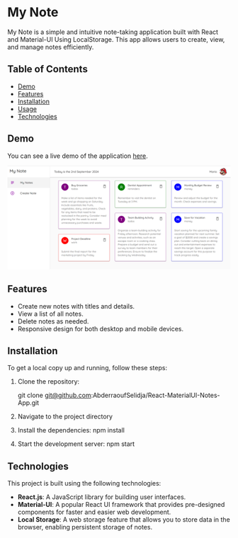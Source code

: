 # My Note

My Note is a simple and intuitive note-taking application built with React and Material-UI Using LocalStorage. This app allows users to create, view, and manage notes efficiently.

## Table of Contents

- [Demo](#demo)
- [Features](#features)
- [Installation](#installation)
- [Usage](#usage)
- [Technologies](#technologies)


## Demo

You can see a live demo of the application [here](link_to_live_demo).


![Demo Screenshot](./public/Screenshot%202024-09-02%20233332.png)

## Features

- Create new notes with titles and details.
- View a list of all notes.
- Delete notes as needed.
- Responsive design for both desktop and mobile devices.


## Installation

To get a local copy up and running, follow these steps:

1. Clone the repository:

   git clone git@github.com:AbderraoufSelidja/React-MaterialUI-Notes-App.git

2. Navigate to the project directory

3. Install the dependencies:
    npm install

3. Start the development server:
    npm start

## Technologies

This project is built using the following technologies:

- **React.js**: A JavaScript library for building user interfaces.
- **Material-UI**: A popular React UI framework that provides pre-designed components for faster and easier web development.
- **Local Storage**: A web storage feature that allows you to store data in the browser, enabling persistent storage of notes.